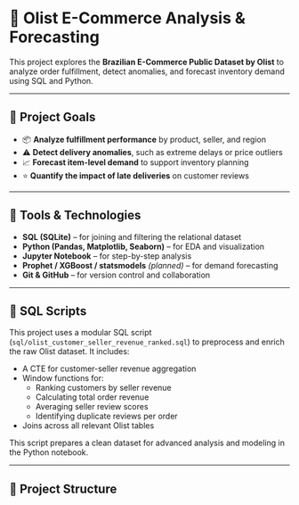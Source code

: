 # 🛒 Olist E-Commerce Analysis & Forecasting

This project explores the **Brazilian E-Commerce Public Dataset by Olist** to analyze order fulfillment, detect anomalies, and forecast inventory demand using SQL and Python.

---

## 📌 Project Goals

- 📦 **Analyze fulfillment performance** by product, seller, and region  
- ⚠️ **Detect delivery anomalies**, such as extreme delays or price outliers  
- 📈 **Forecast item-level demand** to support inventory planning  
- ⭐ **Quantify the impact of late deliveries** on customer reviews  

---

## 🧰 Tools & Technologies

- **SQL (SQLite)** – for joining and filtering the relational dataset  
- **Python (Pandas, Matplotlib, Seaborn)** – for EDA and visualization  
- **Jupyter Notebook** – for step-by-step analysis  
- **Prophet / XGBoost / statsmodels** *(planned)* – for demand forecasting  
- **Git & GitHub** – for version control and collaboration  

---

## 📄 SQL Scripts

This project uses a modular SQL script (`sql/olist_customer_seller_revenue_ranked.sql`) to preprocess and enrich the raw Olist dataset. It includes:

- A CTE for customer-seller revenue aggregation
- Window functions for:
  - Ranking customers by seller revenue
  - Calculating total order revenue
  - Averaging seller review scores
  - Identifying duplicate reviews per order
- Joins across all relevant Olist tables

This script prepares a clean dataset for advanced analysis and modeling in the Python notebook.

---

## 📂 Project Structure

